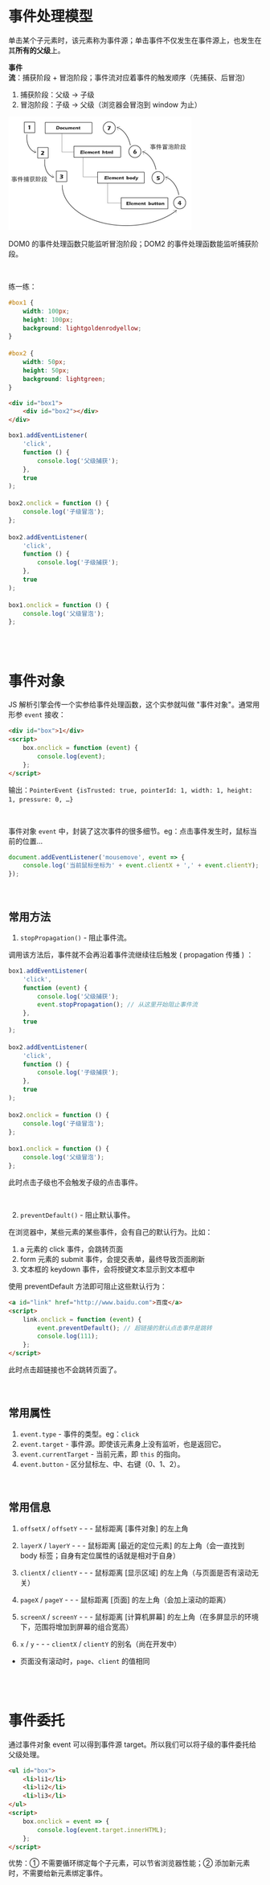 # 事件处理模型

单击某个子元素时，该元素称为事件源；单击事件不仅发生在事件源上，也发生在其**所有的父级**上。

**事件流**：捕获阶段 + 冒泡阶段；事件流对应着事件的触发顺序（先捕获、后冒泡）

1. 捕获阶段：父级 → 子级
2. 冒泡阶段：子级 → 父级（浏览器会冒泡到 window 为止）

<img src="picture/image-20210817110017200.png" alt="image-20210817110017200" style="zoom:50%;" />

DOM0 的事件处理函数只能监听冒泡阶段；DOM2 的事件处理函数能监听捕获阶段。

<br>

练一练：

```css
#box1 {
    width: 100px;
    height: 100px;
    background: lightgoldenrodyellow;
}

#box2 {
    width: 50px;
    height: 50px;
    background: lightgreen;
}
```

```html
<div id="box1">
    <div id="box2"></div>
</div>
```

```js
box1.addEventListener(
    'click',
    function () {
        console.log('父级捕获');
    },
    true
);

box2.onclick = function () {
    console.log('子级冒泡');
};

box2.addEventListener(
    'click',
    function () {
        console.log('子级捕获');
    },
    true
);

box1.onclick = function () {
    console.log('父级冒泡');
};
```

<br><br>

# 事件对象

JS 解析引擎会传一个实参给事件处理函数，这个实参就叫做 "事件对象"。通常用形参 `event` 接收：

```html
<div id="box">1</div>
<script>
    box.onclick = function (event) {
        console.log(event);
    };
</script>
```

输出：`PointerEvent {isTrusted: true, pointerId: 1, width: 1, height: 1, pressure: 0, …}`

<br>

事件对象 `event` 中，封装了这次事件的很多细节。eg：点击事件发生时，鼠标当前的位置...

```js
document.addEventListener('mousemove', event => {
    console.log('当前鼠标坐标为' + event.clientX + ',' + event.clientY);
});
```

<br>

## 常用方法

1.  `stopPropagation()` - 阻止事件流。

调用该方法后，事件就不会再沿着事件流继续往后触发 ( propagation 传播 ) ：

```js
box1.addEventListener(
    'click',
    function (event) {
        console.log('父级捕获');
        event.stopPropagation(); // 从这里开始阻止事件流
    },
    true
);

box2.addEventListener(
    'click',
    function () {
        console.log('子级捕获');
    },
    true
);

box2.onclick = function () {
    console.log('子级冒泡');
};

box1.onclick = function () {
    console.log('父级冒泡');
};
```

此时点击子级也不会触发子级的点击事件。

<br>

2.  `preventDefault()` - 阻止默认事件。

在浏览器中，某些元素的某些事件，会有自己的默认行为。比如：

1.  a 元素的 click 事件，会跳转页面
2.  form 元素的 submit 事件，会提交表单，最终导致页面刷新
3.  文本框的 keydown 事件，会将按键文本显示到文本框中

使用 preventDefault 方法即可阻止这些默认行为：

```html
<a id="link" href="http://www.baidu.com">百度</a>
<script>
    link.onclick = function (event) {
        event.preventDefault(); // 超链接的默认点击事件是跳转
        console.log(111);
    };
</script>
```

此时点击超链接也不会跳转页面了。

<br>

## 常用属性

1. `event.type` - 事件的类型。eg：`click`
2. `event.target` - 事件源。即使该元素身上没有监听，也是返回它。
3. `event.currentTarget` - 当前元素，即 `this` 的指向。
4. `event.button` - 区分鼠标左、中、右键（0、1、2）。

<br>

## 常用信息

1. `offsetX` / `offsetY` - - - 鼠标距离 [事件对象] 的左上角

2. `layerX` / `layerY` - - - 鼠标距离 [最近的定位元素] 的左上角（会一直找到 body 标签；自身有定位属性的话就是相对于自身）

3. `clientX` / `clientY` - - - 鼠标距离 [显示区域] 的左上角（与页面是否有滚动无关）

4. `pageX` / `pageY` - - - 鼠标距离 [页面] 的左上角（会加上滚动的距离）

5. `screenX` / `screenY` - - - 鼠标距离 [计算机屏幕] 的左上角（在多屏显示的环境下，范围将增加到屏幕的组合宽高）

6. `x` / `y` - - - `clientX` / `clientY` 的别名（尚在开发中）

-   页面没有滚动时，`page`、`client` 的值相同

<br><br>

# 事件委托

通过事件对象 event 可以得到事件源 target。所以我们可以将子级的事件委托给父级处理。

```html
<ul id="box">
    <li>li1</li>
    <li>li2</li>
    <li>li3</li>
</ul>
<script>
    box.onclick = event => {
        console.log(event.target.innerHTML);
    };
</script>
```

优势：① 不需要循环绑定每个子元素，可以节省浏览器性能；② 添加新元素时，不需要给新元素绑定事件。

<br>

